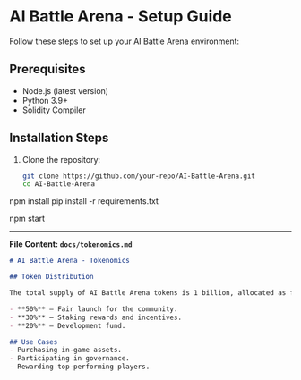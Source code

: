 # AI Battle Arena - Setup Guide

Follow these steps to set up your AI Battle Arena environment:

## Prerequisites
- Node.js (latest version)
- Python 3.9+
- Solidity Compiler

## Installation Steps
1. Clone the repository:  
   ```bash
   git clone https://github.com/your-repo/AI-Battle-Arena.git
   cd AI-Battle-Arena

npm install
pip install -r requirements.txt

npm start

---

**File Content: `docs/tokenomics.md`**

```markdown
# AI Battle Arena - Tokenomics

## Token Distribution

The total supply of AI Battle Arena tokens is 1 billion, allocated as follows:

- **50%** – Fair launch for the community.
- **30%** – Staking rewards and incentives.
- **20%** – Development fund.

## Use Cases
- Purchasing in-game assets.
- Participating in governance.
- Rewarding top-performing players.
